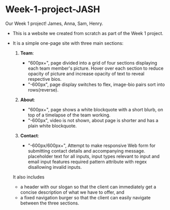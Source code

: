 # Week-1-project-JASH
Our Week 1 project! James, Anna, Sam, Henry.

* This is a website we created from scratch as part of the Week 1 project. 
* It is a simple one-page site with three main sections:
    1. **Team**: 
        - "600px+", page divided into a grid of four sections displaying each team member's picture. Hover over each section to reduce opacity of picture and increase opacity of text to reveal respective bios.
        - "-600px", page display switches to flex, image-bio pairs sort into rows(reverse).
    
    3. **About**: 
        - "600px+", page shows a white blockquote with a short blurb, on top of a timelapse of the team working.
        - "-600px", video is not shown, about page is shorter and has a plain white blockquote.
    5. **Contact**:
        - "-600px/600px+", Attempt to make responsive Web form for submitting contact details and accompanying message. placeholder text for all inputs, input types relevant to input and email input features required pattern attribute with regex disallowing invalid inputs.  

    It also includes
    * a header with our slogan so that the client can immediately get a concise description of what we have to offer, and
    * a fixed navigation burger so that the client can easily navigate between the three sections.
